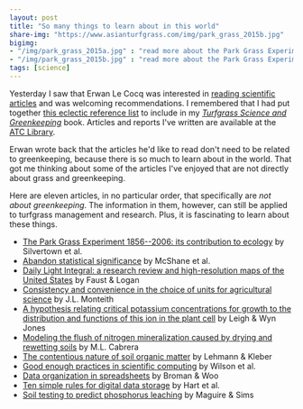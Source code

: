 ```yaml
---
layout: post
title: "So many things to learn about in this world"
share-img: "https://www.asianturfgrass.com/img/park_grass_2015b.jpg"
bigimg:
- "/img/park_grass_2015a.jpg" : "read more about the Park Grass Experiment in Silvertown et al. (2006)"
- "/img/park_grass_2015b.jpg" : "read more about the Park Grass Experiment in Silvertown et al. (2006)"
tags: [science]
---
```


Yesterday I saw that Erwan Le Cocq was interested in [reading scientific articles](https://twitter.com/GkErwan/status/1182220713626877952?s=20) and was welcoming recommendations. I remembered that I had put together [this eclectic reference list](https://www.blog.asianturfgrass.com/2016/12/an-eclectic-list-of-references.html) to include in my [*Turfgrass Science and Greenkeeping*](https://www.amazon.co.jp/dp/4772841725/ref=cm_sw_r_cp_ep_dp_U-eyAbHH25ZNN) book. Articles and reports I've written are available at the [ATC Library](https://www.asianturfgrass.com/library/).

Erwan wrote back that the articles he'd like to read don't need to be related to greenkeeping, because there is so much to learn about in the world. That got me thinking about some of the articles I've enjoyed that are not directly about grass and greenkeeping.

Here are eleven articles, in no particular order, that specifically are *not about greenkeeping*. The information in them, however, can still be applied to turfgrass management and research. Plus, it is fascinating to learn about these things.
 
* [The Park Grass Experiment 1856--2006: its contribution to ecology](https://doi.org/10.1111/j.1365-2745.2006.01145.x) by Silvertown et al.
* [Abandon statistical significance](https://doi.org/10.1080/00031305.2018.1527253) by McShane et al.
* [Daily Light Integral: a research review and high-resolution maps of the United States](https://dx.doi.org/10.21273/HORTSCI13144-18) by Faust & Logan
* [Consistency and convenience in the choice of units for agricultural science](https://doi.org/10.1017/S0014479700003227) by J.L. Monteith
* [A hypothesis relating critical potassium concentrations for growth to the distribution and functions of this ion in the plant cell](https://doi.org/10.1111/j.1469-8137.1984.tb04103.x) by Leigh & Wyn Jones
* [Modeling the flush of nitrogen mineralization caused by drying and rewetting soils](https://doi.org/10.2136/sssaj1993.03615995005700010012x) by M.L. Cabrera
* [The contentious nature of soil organic matter](https://doi.org/10.1038/nature16069) by Lehmann & Kleber
* [Good enough practices in scientific computing](https://doi.org/10.1371/journal.pcbi.1005510) by Wilson et al.
* [Data organization in spreadsheets](https://doi.org/10.1080/00031305.2017.1375989) by Broman & Woo
* [Ten simple rules for digital data storage](https://doi.org/10.1371/journal.pcbi.1005097) by Hart et al.
* [Soil testing to predict phosphorus leaching](https://doi.org/10.2134/jeq2002.1601) by Maguire & Sims



